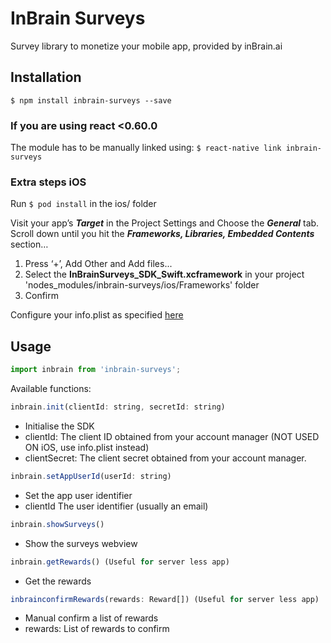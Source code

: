 # InBrain Surveys
Survey library to monetize your mobile app, provided by inBrain.ai

## Installation

`$ npm install inbrain-surveys --save`

### If you are using react <0.60.0

The module has to be manually linked using:
`$ react-native link inbrain-surveys`

### Extra steps iOS
Run `$ pod install` in the ios/ folder

Visit your app’s ***Target*** in the Project Settings and Choose the ***General*** tab.
Scroll down until you hit the ***Frameworks, Libraries, Embedded Contents*** section… 
1) Press ‘+’, Add Other and Add files...
2) Select the **InBrainSurveys_SDK_Swift.xcframework** in your project 'nodes_modules/inbrain-surveys/ios/Frameworks' folder
3) Confirm

Configure your info.plist as specified [here](https://github.com/inBrainSurveys/InBrainSurveys_SDK_Swift/blob/master/README.md#configuration)


## Usage
```javascript
import inbrain from 'inbrain-surveys';
```
Available functions:
```javascript
inbrain.init(clientId: string, secretId: string)
```
* Initialise the SDK
* clientId: The client ID obtained from your account manager (NOT USED ON iOS, use info.plist instead)
* clientSecret: The client secret obtained from your account manager.

```javascript
inbrain.setAppUserId(userId: string)
```
* Set the app user identifier
* clientId The user identifier (usually an email)

```javascript
inbrain.showSurveys()
```
* Show the surveys webview

```javascript
inbrain.getRewards() (Useful for server less app)
```
* Get the rewards
```javascript
inbrainconfirmRewards(rewards: Reward[]) (Useful for server less app)
```
* Manual confirm a list of rewards
* rewards: List of rewards to confirm
